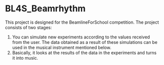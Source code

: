 # BL4S_Beamrhythm


This project is designed for the BeamlineForSchool competition. 
The project consists of two stages:

1) You can simulate new experiments according to the values received from the user. The data obtained as a result of these simulations can be used in the musical instrument mentioned below.
2) Basically, it looks at the results of the data in the experiments and turns it into music.


